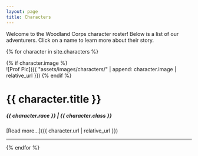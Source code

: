 ```yaml
---
layout: page
title: Characters
---
```


Welcome to the Woodland Corps character roster! Below is a list of our adventurers. Click on a name to learn more about their story.

{% for character in site.characters %}

{% if character.image %}  
![Prof Pic]({{ "assets/images/characters/" | append: character.image | relative_url }})
{% endif %}

# {{ character.title }}

##### {{ character.race }} | {{ character.class }}

[Read more...]({{ character.url | relative_url }})

---

{% endfor %}

